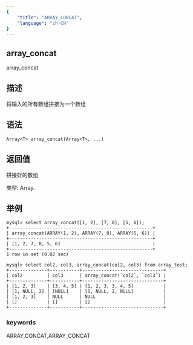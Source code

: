 ```yaml
---
{
    "title": "ARRAY_CONCAT",
    "language": "zh-CN"
}
---
```


## array_concat

array_concat

## 描述

将输入的所有数组拼接为一个数组

## 语法

`Array<T> array_concat(Array<T>, ...)`

## 返回值

拼接好的数组

类型: Array.

## 举例

```
mysql> select array_concat([1, 2], [7, 8], [5, 6]);
+-----------------------------------------------------+
| array_concat(ARRAY(1, 2), ARRAY(7, 8), ARRAY(5, 6)) |
+-----------------------------------------------------+
| [1, 2, 7, 8, 5, 6]                                  |
+-----------------------------------------------------+
1 row in set (0.02 sec)

mysql> select col2, col3, array_concat(col2, col3) from array_test;
+--------------+-----------+------------------------------+
| col2         | col3      | array_concat(`col2`, `col3`) |
+--------------+-----------+------------------------------+
| [1, 2, 3]    | [3, 4, 5] | [1, 2, 3, 3, 4, 5]           |
| [1, NULL, 2] | [NULL]    | [1, NULL, 2, NULL]           |
| [1, 2, 3]    | NULL      | NULL                         |
| []           | []        | []                           |
+--------------+-----------+------------------------------+
```


### keywords

ARRAY,CONCAT,ARRAY_CONCAT